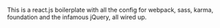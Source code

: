 This is a react.js boilerplate with all the config for webpack, sass, karma, foundation and the infamous jQuery, all wired up.
